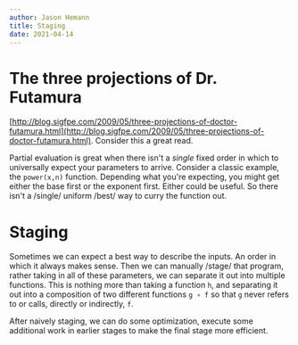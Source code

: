 ```yaml
---
author: Jason Hemann
title: Staging
date: 2021-04-14
---
```


# The three projections of Dr. Futamura 

[http://blog.sigfpe.com/2009/05/three-projections-of-doctor-futamura.html](http://blog.sigfpe.com/2009/05/three-projections-of-doctor-futamura.html). Consider
this a great read.

Partial evaluation is great when there isn't a *single* fixed order in
which to universally expect your parameters to arrive. Consider a
classic example, the `power(x,n)` function. Depending what you're
expecting, you might get either the base first or the exponent
first. Either could be useful. So there isn't a /single/ uniform
/best/ way to curry the function out. 

# Staging 

Sometimes we can expect a best way to describe the inputs. An order in
which it always makes sense. Then we can manually /stage/ that
program, rather taking in all of these parameters, we can separate it
out into multiple functions. This is nothing more than taking a
function `h`, and separating it out into a composition of two
different functions `g ∘ f` so that `g` never refers to or calls,
directly or indirectly, `f`. 

After naively staging, we can do some optimization, execute some
additional work in earlier stages to make the final stage more
efficient. 




